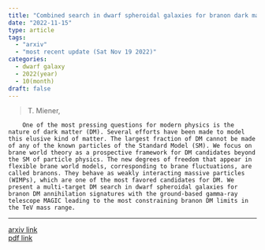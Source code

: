 ```yaml
---
title: "Combined search in dwarf spheroidal galaxies for branon dark matter annihilation signatures with the MAGIC Telescopes "
date: "2022-11-15"
type: article
tags:
  - "arxiv"
  - "most recent update (Sat Nov 19 2022)"
categories:
  - dwarf galaxy
  - 2022(year)
  - 10(month)
draft: false
---
```


> T. Miener,

        One of the most pressing questions for modern physics is the nature of dark matter (DM). Several efforts have been made to model this elusive kind of matter. The largest fraction of DM cannot be made of any of the known particles of the Standard Model (SM). We focus on brane world theory as a prospective framework for DM candidates beyond the SM of particle physics. The new degrees of freedom that appear in flexible brane world models, corresponding to brane fluctuations, are called branons. They behave as weakly interacting massive particles (WIMPs), which are one of the most favored candidates for DM. We present a multi-target DM search in dwarf spheroidal galaxies for branon DM annihilation signatures with the ground-based gamma-ray telescope MAGIC leading to the most constraining branon DM limits in the TeV mass range.

---

[arxiv link](https://arxiv.org/abs/2211.07979)  
[pdf link](https://arxiv.org/pdf/2211.07979)